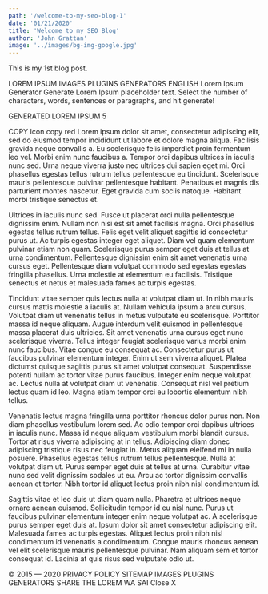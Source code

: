 ```yaml
---
path: '/welcome-to-my-seo-blog-1'
date: '01/21/2020'
title: 'Welcome to my SEO Blog'
author: 'John Grattan'
image: '../images/bg-img-google.jpg'
---
```


This is my 1st blog post.

LOREM IPSUM
IMAGES
PLUGINS
GENERATORS
ENGLISH
Lorem Ipsum Generator
Generate Lorem Ipsum placeholder text. Select the number of characters, words, sentences or paragraphs, and hit generate!

GENERATED LOREM IPSUM
5

COPY Icon copy red
Lorem ipsum dolor sit amet, consectetur adipiscing elit, sed do eiusmod tempor incididunt ut labore et dolore magna aliqua. Facilisis gravida neque convallis a. Eu scelerisque felis imperdiet proin fermentum leo vel. Morbi enim nunc faucibus a. Tempor orci dapibus ultrices in iaculis nunc sed. Urna neque viverra justo nec ultrices dui sapien eget mi. Orci phasellus egestas tellus rutrum tellus pellentesque eu tincidunt. Scelerisque mauris pellentesque pulvinar pellentesque habitant. Penatibus et magnis dis parturient montes nascetur. Eget gravida cum sociis natoque. Habitant morbi tristique senectus et.

Ultrices in iaculis nunc sed. Fusce ut placerat orci nulla pellentesque dignissim enim. Nullam non nisi est sit amet facilisis magna. Orci phasellus egestas tellus rutrum tellus. Felis eget velit aliquet sagittis id consectetur purus ut. Ac turpis egestas integer eget aliquet. Diam vel quam elementum pulvinar etiam non quam. Scelerisque purus semper eget duis at tellus at urna condimentum. Pellentesque dignissim enim sit amet venenatis urna cursus eget. Pellentesque diam volutpat commodo sed egestas egestas fringilla phasellus. Urna molestie at elementum eu facilisis. Tristique senectus et netus et malesuada fames ac turpis egestas.

Tincidunt vitae semper quis lectus nulla at volutpat diam ut. In nibh mauris cursus mattis molestie a iaculis at. Nullam vehicula ipsum a arcu cursus. Volutpat diam ut venenatis tellus in metus vulputate eu scelerisque. Porttitor massa id neque aliquam. Augue interdum velit euismod in pellentesque massa placerat duis ultricies. Sit amet venenatis urna cursus eget nunc scelerisque viverra. Tellus integer feugiat scelerisque varius morbi enim nunc faucibus. Vitae congue eu consequat ac. Consectetur purus ut faucibus pulvinar elementum integer. Enim ut sem viverra aliquet. Platea dictumst quisque sagittis purus sit amet volutpat consequat. Suspendisse potenti nullam ac tortor vitae purus faucibus. Integer enim neque volutpat ac. Lectus nulla at volutpat diam ut venenatis. Consequat nisl vel pretium lectus quam id leo. Magna etiam tempor orci eu lobortis elementum nibh tellus.

Venenatis lectus magna fringilla urna porttitor rhoncus dolor purus non. Non diam phasellus vestibulum lorem sed. Ac odio tempor orci dapibus ultrices in iaculis nunc. Massa id neque aliquam vestibulum morbi blandit cursus. Tortor at risus viverra adipiscing at in tellus. Adipiscing diam donec adipiscing tristique risus nec feugiat in. Metus aliquam eleifend mi in nulla posuere. Phasellus egestas tellus rutrum tellus pellentesque. Nulla at volutpat diam ut. Purus semper eget duis at tellus at urna. Curabitur vitae nunc sed velit dignissim sodales ut eu. Arcu ac tortor dignissim convallis aenean et tortor. Nibh tortor id aliquet lectus proin nibh nisl condimentum id.

Sagittis vitae et leo duis ut diam quam nulla. Pharetra et ultrices neque ornare aenean euismod. Sollicitudin tempor id eu nisl nunc. Purus ut faucibus pulvinar elementum integer enim neque volutpat ac. A scelerisque purus semper eget duis at. Ipsum dolor sit amet consectetur adipiscing elit. Malesuada fames ac turpis egestas. Aliquet lectus proin nibh nisl condimentum id venenatis a condimentum. Congue mauris rhoncus aenean vel elit scelerisque mauris pellentesque pulvinar. Nam aliquam sem et tortor consequat id. Lacinia at quis risus sed vulputate odio ut.

© 2015 — 2020
PRIVACY POLICY
SITEMAP
IMAGES
PLUGINS
GENERATORS
SHARE THE LOREM
WA
SAI
Close X
